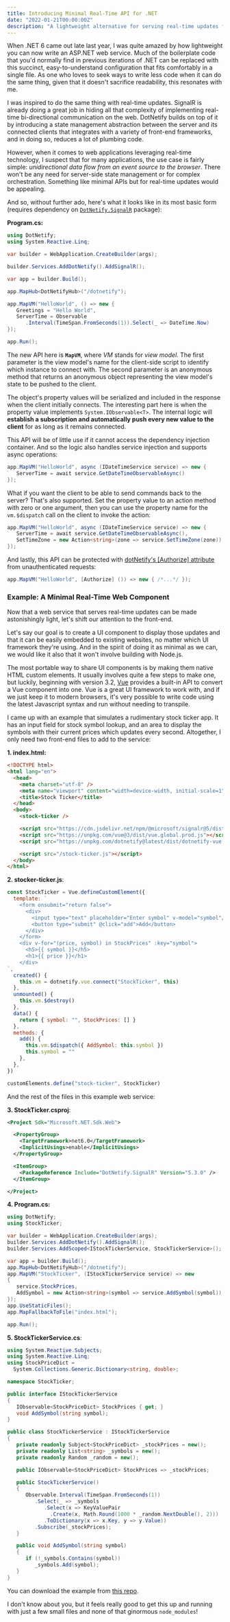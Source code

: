 ```yaml
---
title: Introducing Minimal Real-Time API for .NET
date: "2022-01-21T00:00:00Z"
description: "A lightweight alternative for serving real-time updates from a .NET web service."
---
```


When .NET 6 came out late last year, I was quite amazed by how lightweight you can now write an ASP.NET web service. Much of the boilerplate code that you'd normally find in previous iterations of .NET can be replaced with this succinct, easy-to-understand configuration that fits comfortably in a single file.
As one who loves to seek ways to write less code when it can do the same thing, given that it doesn't sacrifice readability, this resonates with me.

I was inspired to do the same thing with real-time updates. SignalR is already doing a great job in hiding all that complexity of implementing real-time bi-directional communication on the web. DotNetify builds on top of it by introducing a state management abstraction between the server and its connected clients that integrates with a variety of front-end frameworks, and in doing so, reduces a lot of plumbing code.

However, when it comes to web applications leveraging real-time technology, I suspect that for many applications, the use case is fairly simple: _unidirectional data flow from an event source to the browser_. There won't be any need for server-side state management or for complex orchestration. Something like minimal APIs but for real-time updates would be appealing.

And so, without further ado, here's what it looks like in its most basic form (requires dependency on [`DotNetify.SignalR`](https://www.nuget.org/packages/DotNetify.SignalR/5.3.0) package):

**Program.cs:**

```csharp
using DotNetify;
using System.Reactive.Linq;

var builder = WebApplication.CreateBuilder(args);

builder.Services.AddDotNetify().AddSignalR();

var app = builder.Build();

app.MapHub<DotNetifyHub>("/dotnetify");

app.MapVM("HelloWorld", () => new {
   Greetings = "Hello World",
   ServerTime = Observable
      .Interval(TimeSpan.FromSeconds(1)).Select(_ => DateTime.Now)
});

app.Run();
```

The new API here is **`MapVM`**, where _VM_ stands for _view model_. The first parameter is the view model's name for the client-side script to identify which instance to connect with. The second parameter is an anonymous method that returns an anonymous object representing the view model's state to be pushed to the client.

The object's property values will be serialized and included in the response when the client initially connects. The interesting part here is when the property value implements `System.IObservable<T>`. The internal logic will **establish a subscription and automatically push every new value to the client** for as long as it remains connected.

This API will be of little use if it cannot access the dependency injection container. And so the logic also handles service injection and supports async operations:

```csharp
app.MapVM("HelloWorld", async (IDateTimeService service) => new {
   ServerTime = await service.GetDateTimeObservableAsync()
});
```

What if you want the client to be able to send commands back to the server? That's also supported. Set the property value to an action method with zero or one argument, then you can use the property name for the `vm.$dispatch` call on the client to invoke the action:

```csharp
app.MapVM("HelloWorld", async (IDateTimeService service) => new {
   ServerTime = await service.GetDateTimeObservableAsync(),
   SetTimeZone = new Action<string>(zone => service.SetTimeZone(zone));
});

```

And lastly, this API can be protected with [dotNetify's [Authorize] attribute](https://dotnetify.net/core/api/security) from unauthenticated requests:

```csharp
app.MapVM("HelloWorld", [Authorize] ()) => new { /*...*/ });

```

### Example: A Minimal Real-Time Web Component

Now that a web service that serves real-time updates can be made astonishingly light, let's shift our attention to the front-end.

Let's say our goal is to create a UI component to display those updates and that it can be easily embedded to existing websites, no matter which UI framework they're using. And in the spirit of doing it as minimal as we can, we would like it also that it won't involve building with Node.js.

The most portable way to share UI components is by making them native HTML custom elements. It usually involves quite a few steps to make one, but luckily, beginning with version 3.2, [Vue](https://v3.vuejs.org/guide/web-components.html) provides a built-in API to convert a Vue component into one. Vue is a great UI framework to work with, and if we just keep it to modern browsers, it's very possible to write code using the latest Javascript syntax and run without needing to transpile.

I came up with an example that simulates a rudimentary stock ticker app. It has an input field for stock symbol lookup, and an area to display the symbols with their current prices which updates every second. Altogether, I only need two front-end files to add to the service:

**1. index.html:**

```html
<!DOCTYPE html>
<html lang="en">
  <head>
    <meta charset="utf-8" />
    <meta name="viewport" content="width=device-width, initial-scale=1" />
    <title>Stock Ticker</title>
  </head>
  <body>
    <stock-ticker />

    <script src="https://cdn.jsdelivr.net/npm/@microsoft/signalr@5/dist/browser/signalr.min.js"></script>
    <script src="https://unpkg.com/vue@3/dist/vue.global.prod.js"></script>
    <script src="https://unpkg.com/dotnetify@latest/dist/dotnetify-vue.min.js"></script>

    <script src="/stock-ticker.js"></script>
  </body>
</html>
```

**2. stocker-ticker.js**:

```js
const StockTicker = Vue.defineCustomElement({
  template: `
    <form onsubmit="return false">
      <div>
        <input type="text" placeholder="Enter symbol" v-model="symbol"/>
        <button type="submit" @click="add">Add</button>
      </div>
    </form>
    <div v-for="(price, symbol) in StockPrices" :key="symbol">
      <h5>{{ symbol }}</h5>
      <h1>{{ price }}</h1>
    </div>
`,
  created() {
    this.vm = dotnetify.vue.connect("StockTicker", this)
  },
  unmounted() {
    this.vm.$destroy()
  },
  data() {
    return { symbol: "", StockPrices: [] }
  },
  methods: {
    add() {
      this.vm.$dispatch({ AddSymbol: this.symbol })
      this.symbol = ""
    },
  },
})

customElements.define("stock-ticker", StockTicker)
```

And the rest of the files in this example web service:

**3. StockTicker.csproj**:

```xml
<Project Sdk="Microsoft.NET.Sdk.Web">

  <PropertyGroup>
    <TargetFramework>net6.0</TargetFramework>
    <ImplicitUsings>enable</ImplicitUsings>
  </PropertyGroup>

  <ItemGroup>
    <PackageReference Include="DotNetify.SignalR" Version="5.3.0" />
  </ItemGroup>

</Project>

```

**4. Program.cs:**

```cs
using DotNetify;
using StockTicker;

var builder = WebApplication.CreateBuilder(args);
builder.Services.AddDotNetify().AddSignalR();
builder.Services.AddScoped<IStockTickerService, StockTickerService>();

var app = builder.Build();
app.MapHub<DotNetifyHub>("/dotnetify");
app.MapVM("StockTicker", (IStockTickerService service) => new
{
   service.StockPrices,
   AddSymbol = new Action<string>(symbol => service.AddSymbol(symbol))
});
app.UseStaticFiles();
app.MapFallbackToFile("index.html");

app.Run();
```

**5. StockTickerService.cs**:

```cs
using System.Reactive.Subjects;
using System.Reactive.Linq;
using StockPriceDict =
  System.Collections.Generic.Dictionary<string, double>;

namespace StockTicker;

public interface IStockTickerService
{
   IObservable<StockPriceDict> StockPrices { get; }
   void AddSymbol(string symbol);
}

public class StockTickerService : IStockTickerService
{
   private readonly Subject<StockPriceDict> _stockPrices = new();
   private readonly List<string> _symbols = new();
   private readonly Random _random = new();

   public IObservable<StockPriceDict> StockPrices => _stockPrices;

   public StockTickerService()
   {
      Observable.Interval(TimeSpan.FromSeconds(1))
         .Select(_ => _symbols
            .Select(x => KeyValuePair
              .Create(x, Math.Round(1000 * _random.NextDouble(), 2)))
            .ToDictionary(x => x.Key, y => y.Value))
         .Subscribe(_stockPrices);
   }

   public void AddSymbol(string symbol)
   {
      if (!_symbols.Contains(symbol))
         _symbols.Add(symbol);
   }
}
```

You can download the example from [this repo](https://github.com/dsuryd/dotNetify/tree/master/Demo/Vue/MinimalAPI).

I don't know about you, but it feels really good to get this up and running with just a few small files and none of that ginormous `node_modules`!
